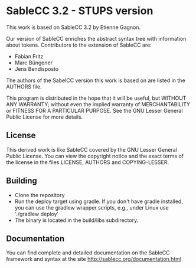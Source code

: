 SableCC 3.2 - STUPS version
===

This work is based on SableCC 3.2 by Etienne Gagnon. 

Our version of SableCC enriches the abstract syntax tree with information about tokens. 
Contributors to the extension of SableCC are:

- Fabian Fritz
- Marc Büngener
- Jens Bendisposto 

The authors of the SabelCC version this work is based on are listed in the AUTHORS file.

This program is distributed in the hope that it will be useful, but
WITHOUT ANY WARRANTY; without even the implied warranty of
MERCHANTABILITY or FITNESS FOR A PARTICULAR PURPOSE.  See the GNU
Lesser General Public License for more details.

License 
--- 

This derived work is like SableCC covered by the GNU Lesser General Public License. You can view the copyright notice and the exact terms of the license in the files LICENSE, AUTHORS and COPYING-LESSER.

Building
---

* Clone the repository
* Run the deploy target using gradle. If you don't have gradle installed, you can use the gradlew wrapper scripts, e.g., under Linux use './gradlew deploy'
* The binary is located in the build/libs subdirectory.

Documentation
---
You can find complete and detailed documentation on the SableCC framework and syntax at the site http://sablecc.org/documentation.html